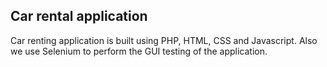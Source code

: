 ## Car rental application
Car renting application is built using PHP, HTML, CSS and Javascript. Also we use Selenium to perform the GUI testing of the application.
